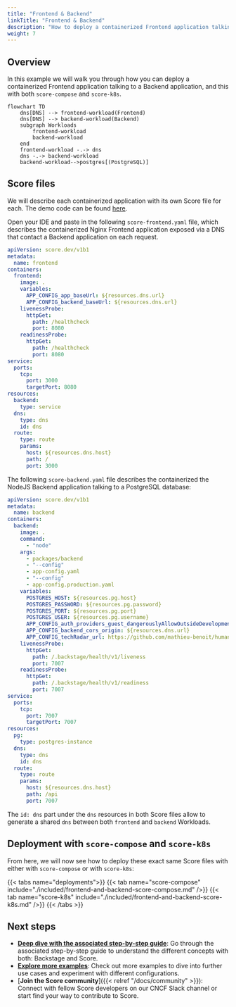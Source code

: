 ```yaml
---
title: "Frontend & Backend"
linkTitle: "Frontend & Backend"
description: "How to deploy a containerized Frontend application talking to a containerized Backend application exposed via a DNS with `score-compose` and `score-k8s`"
weight: 7
---
```


## Overview

In this example we will walk you through how you can deploy a containerized Frontend application talking to a Backend application, and this with both `score-compose` and `score-k8s`.

```mermaid
flowchart TD
    dns[DNS] --> frontend-workload(Frontend)
    dns[DNS] --> backend-workload(Backend)
    subgraph Workloads
        frontend-workload
        backend-workload
    end
    frontend-workload -.-> dns
    dns -.-> backend-workload
    backend-workload-->postgres[(PostgreSQL)]
```

## Score files

We will describe each containerized application with its own Score file for each. The demo code can be found [here](https://github.com/mathieu-benoit/deploy-backstage-with-score).

Open your IDE and paste in the following `score-frontend.yaml` file, which describes the containerized Nginx Frontend application exposed via a DNS that contact a Backend application on each request.

```yaml
apiVersion: score.dev/v1b1
metadata:
  name: frontend
containers:
  frontend:
    image: .
    variables:
      APP_CONFIG_app_baseUrl: ${resources.dns.url}
      APP_CONFIG_backend_baseUrl: ${resources.dns.url}
    livenessProbe:
      httpGet:
        path: /healthcheck
        port: 8080
    readinessProbe:
      httpGet:
        path: /healthcheck
        port: 8080
service:
  ports:
    tcp:
      port: 3000
      targetPort: 8080
resources:
  backend:
    type: service
  dns:
    type: dns
    id: dns
  route:
    type: route
    params:
      host: ${resources.dns.host}
      path: /
      port: 3000
```

The following `score-backend.yaml` file describes the containerized the NodeJS Backend application talking to a PostgreSQL database:

```yaml
apiVersion: score.dev/v1b1
metadata:
  name: backend
containers:
  backend:
    image: .
    command:
      - "node"
    args:
      - packages/backend
      - "--config"
      - app-config.yaml
      - "--config"
      - app-config.production.yaml
    variables:
      POSTGRES_HOST: ${resources.pg.host}
      POSTGRES_PASSWORD: ${resources.pg.password}
      POSTGRES_PORT: ${resources.pg.port}
      POSTGRES_USER: ${resources.pg.username}
      APP_CONFIG_auth_providers_guest_dangerouslyAllowOutsideDevelopment: "true"
      APP_CONFIG_backend_cors_origin: ${resources.dns.url}
      APP_CONFIG_techRadar_url: https://github.com/mathieu-benoit/humanitec-ref-arch/blob/main/tech-radar.json
    livenessProbe:
      httpGet:
        path: /.backstage/health/v1/liveness
        port: 7007
    readinessProbe:
      httpGet:
        path: /.backstage/health/v1/readiness
        port: 7007
service:
  ports:
    tcp:
      port: 7007
      targetPort: 7007
resources:
  pg:
    type: postgres-instance
  dns:
    type: dns
    id: dns
  route:
    type: route
    params:
      host: ${resources.dns.host}
      path: /api
      port: 7007
```

The `id: dns` part under the `dns` resources in both Score files allow to generate a shared `dns` between both `frontend` and `backend` Workloads.

## Deployment with `score-compose` and `score-k8s`

From here, we will now see how to deploy these exact same Score files with either with `score-compose` or with `score-k8s`:

{{< tabs name="deployments">}}
{{< tab name="score-compose" include="./included/frontend-and-backend-score-compose.md" />}}
{{< tab name="score-k8s" include="./included/frontend-and-backend-score-k8s.md" />}}
{{< /tabs >}}

## Next steps

- [**Deep dive with the associated step-by-step guide**](https://medium.com/@mabenoit/deploy-backstage-with-score-45bb2d7c2d90): Go through the associated step-by-step guide to understand the different concepts with both: Backstage and Score.
- [**Explore more examples**](/docs/examples/): Check out more examples to dive into further use cases and experiment with different configurations.
- [**Join the Score community**]({{< relref "/docs/community" >}}): Connect with fellow Score developers on our CNCF Slack channel or start find your way to contribute to Score.
